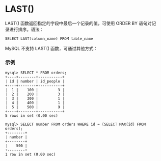 LAST()
===

LAST() 函数返回指定的字段中最后一个记录的值。可使用 ORDER BY 语句对记录进行排序。语法：
```
SELECT LAST(column_name) FROM table_name
```

MySQL 不支持 LAST() 函数，可通过其他方式：

### 示例

```
mysql> SELECT * FROM orders;
+----+--------+-----------+
| id | number | id_people |
+----+--------+-----------+
|  1 |    100 |         3 |
|  2 |    200 |         3 |
|  3 |    300 |         1 |
|  4 |    400 |         1 |
|  5 |    500 |         9 |
+----+--------+-----------+
5 rows in set (0.00 sec)

mysql> SELECT number FROM orders WHERE id = (SELECT MAX(id) FROM orders);
+--------+
| number |
+--------+
|    500 |
+--------+
1 row in set (0.00 sec)
```
